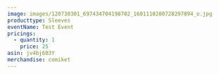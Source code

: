 ```yaml
---
image: images/120730301_697434704198702_1601110280728297894_o.jpg
producttype: Sleeves
eventName: Test Event
pricings:
  - quantity: 1
    price: 25
asin: jv4bj603Y
merchandise: comiket
---
```

